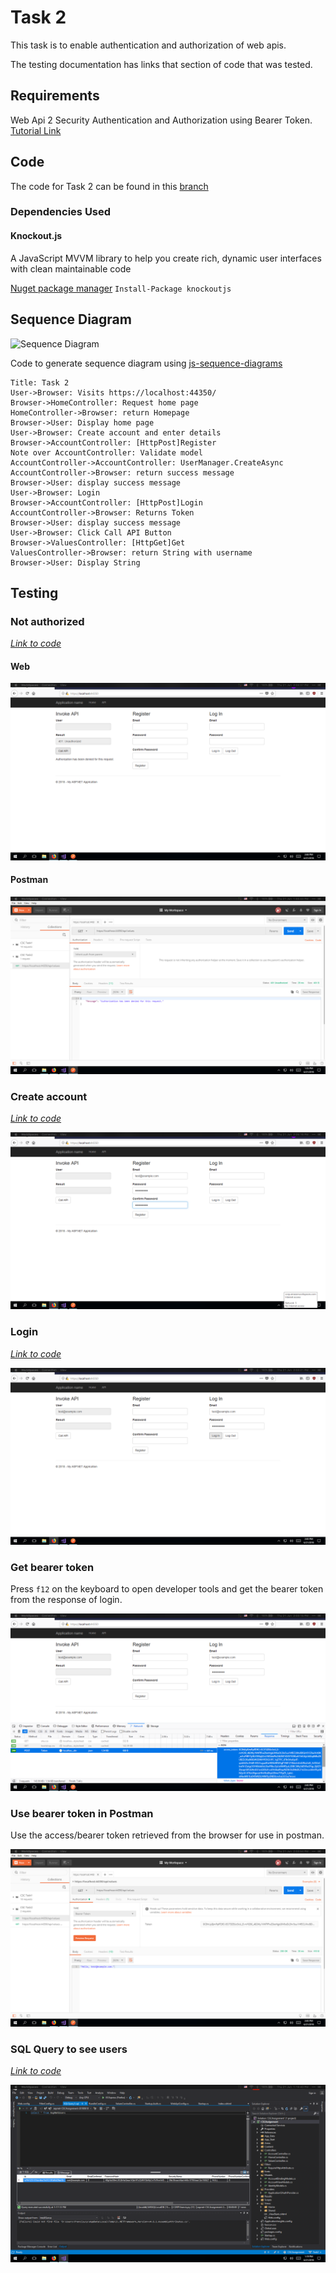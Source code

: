 # Task 2 

This task is to enable authentication and authorization of web apis.

The testing documentation has links that section of code that was tested.

## Requirements

Web Api 2 Security Authentication and Authorization using Bearer Token. [Tutorial Link](mycsc.net/uncategorized/web-api-2-security-authentication-bearer-token-tutorial/)

## Code

The code for Task 2 can be found in this [branch](https://github.com/francisyzy/CSCAssignment/tree/Task2)

### Dependencies Used

#### Knockout.js

A JavaScript MVVM library to help you create rich, dynamic user interfaces with clean maintainable code

[Nuget package manager](https://www.nuget.org/packages/knockoutjs)
``` Install-Package knockoutjs ```

## Sequence Diagram

![Sequence Diagram](Pictures/Task2/Sequence.svg)

Code to generate sequence diagram using [js-sequence-diagrams](https://bramp.github.io/js-sequence-diagrams/)
```Sequence
Title: Task 2
User->Browser: Visits https://localhost:44350/
Browser->HomeController: Request home page
HomeController->Browser: return Homepage
Browser->User: Display home page
User->Browser: Create account and enter details
Browser->AccountController: [HttpPost]Register
Note over AccountController: Validate model
AccountController->AccountController: UserManager.CreateAsync
AccountController->Browser: return success message
Browser->User: display success message
User->Browser: Login
Browser->AccountController: [HttpPost]Login
AccountController->Browser: Returns Token
Browser->User: display success message
User->Browser: Click Call API Button
Browser->ValuesController: [HttpGet]Get
ValuesController->Browser: return String with username
Browser->User: Display String
```

## Testing

### Not authorized

*[Link to code](https://github.com/francisyzy/CSCAssignment/blob/Task2/CSCAssignment/Controllers/ValuesController.cs#L13-L19)*

#### Web

![Web Unauthorised](Pictures/Task2/Web-unauthorised.png)

#### Postman

![Postman Unauthorised](Pictures/Task2/Postman-unauthorised.png)

### Create account

*[Link to code](https://github.com/francisyzy/CSCAssignment/blob/Task2/CSCAssignment/Controllers/AccountController.cs#L321-L341)*

![Create Account](Pictures/Task2/Create-account.png)

### Login

*[Link to code](https://github.com/francisyzy/CSCAssignment/blob/Task2/CSCAssignment/Controllers/AccountController.cs#L156-L192)*

![Login](Pictures/Task2/Login.png)

### Get bearer token

Press ```f12``` on the keyboard to open developer tools and get the bearer token from the response of login.

![Get Bearer Token](Pictures/Task2/Get-bearer-token.png)

### Use bearer token in Postman

Use the access/bearer token retrieved from the browser for use in postman.

![Bearer token in postman](Pictures/Task2/Bearer-token-in-postman.png)

### SQL Query to see users

*[Link to code](https://github.com/francisyzy/CSCAssignment/blob/Task2/SQLQuery1.sql)*

![SQL Query](Pictures/Task2/SQL-Query-list-users.png)


